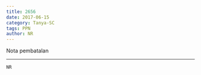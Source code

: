 ```yaml
---
title: 2656
date: 2017-06-15
category: Tanya-SC
tags: PPN
author: NR
---
```


Nota pembatalan

---



`NR`
